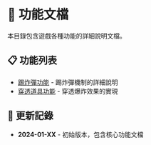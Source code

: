 # 🎯 功能文檔

本目錄包含遊戲各種功能的詳細說明文檔。

## 📋 功能列表

- [踢炸彈功能](KICK_BOMB_FEATURE.md) - 踢炸彈機制的詳細說明
- [穿透道具功能](PIERCE_POWERUP_IMPLEMENTATION.md) - 穿透爆炸效果的實現

## 🔄 更新記錄

- **2024-01-XX** - 初始版本，包含核心功能文檔
